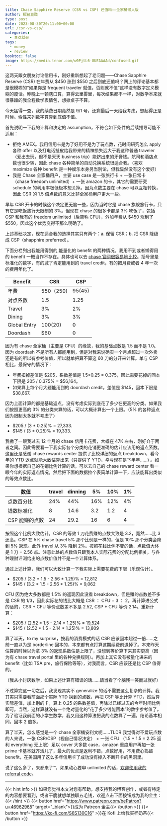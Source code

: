 ```yaml
---
title: Chase Sapphire Reserve (CSR vs CSP) 还值吗——全家桶懒人版
author: 椒盐豆豉
type: post
date: 2023-08-30T20:11:00+00:00
url: /csr-vs-csp/
categories:
  - 喜欢就买
tags:
  - money
  - review
booktoc: false
image: https://media.tenor.com/w0PjtL6-8UEAAAAd/confused.gif
---
```


这两天跟女朋友讨论信用卡，刚好重新想起了老问题——Chase Sapphire Reserve (CSR) 在年费从 $450 涨到 $550 之后到底还值吗？网上的评论基本都是很模糊的“如果你是  frequent traveler 就值，否则就不值”这样没有数字定义模糊的废话。昨晚上一顿瞎口算，算得云里雾里，每次结果都不一样，对数学本来就很暴躁的我全程数学表情包，想掀桌子不算。

今天猛得一查，我的续费日期竟然是 9/1 号，还剩最后一天给我考虑，想起得正是时候。索性来列数字算算到底值不值。

首先说明一下我的计算和决定的 assumption，不符合如下条件的后续推导可能不适用：
- 拒绝 AMEX。我用信用卡是为了好用不是为了玩点数，花时间研究怎么 apply 各种 offer 以及打电话扯皮给我带来的精神损失远大于我这种普通 traveler（爱出去玩，但不是天天 business trip）能挤出来的牙膏钱。航司和酒店点数也很少转，因此 chase 各种简单的自动兑换系统很适合我。（喜欢 maximize 各种 benefit 是一种娱乐本身另当别论，但我显然没有这个爱好）
- 我是 Chase 全家桶用户，主要 use case 是一张旅行卡 + 一张日常卡（chase freedom unlimited）+ 一张 amazon 的卡，其它的需要研究 schedule 的利用率极低极本想关掉。因为点数主要在 chase 可以互相转换，因此 CSR 的 1.5 倍点数的意义比非全家桶用户更大一些。

<!--more-->

早年 CSR 开卡的时候这个决定更无脑一些，因为当时它是 chase 旗舰旅行卡，只有它是吃饭旅行无限制的 3%。但现在 chase 的很多卡都是 3% 吃饭了，包括 CSP 和我有的 freedom unlimited（后简称 CFU），外加年费从 $450 涨到了 $550，因此这个优势变得不那么明确了。

上述基础决定，现在适合我的选择其实只有两个：a. 保留 CSR；b. 把 CSR 降级成 CSP（shapphire preferred）。

下面分栏列出我能用得到的,能量化的 benefit 的两种情况。我用不到或者懒得用的 benefit 一概当作不存在。具体也可以去 [chase 官网很容易地比较](https://creditcards.chase.com/compare-credit-cards/?CELL=6CDQ&list=4%2C36%2C37)。括号里是标准化的数字，有的减了肯定能用到的 travel credit，有的把月费或者 4 年一次的费用年化了。

| Benefit | CSR| CSP |
| - | - | - |
| 年费 | $550（$250) | $95($45)|
| 对点系数 | 1.5 | 1.25
| Travel | 3% | 2%
| Dining | 3% | 3%
| Global Entry | $100($20) | 0
| Doordash | $60 | 0

因为有 chase 全家桶（主要是 CFU）的缘故，我的基础点数是 1.5 而不是 1.0。因为 doordash 不是所有人都能用到，但是对我来说确实一个月点超过一次外卖还是有的所以有参考价值，所以就单把算不算这 60 刀的分开来计算。单与 CSP 相比，最保守的情况下：
- 年费扣掉差值是 $205，系数差值是 1.5*0.25 = 0.375，因此需要花掉的回本下限是 205 / 0.375% = $56,164。
- 如果算上每个月大题能用到的 doordash credit，差值是 $145，回本下限是 $38,667.

因为上面计算的都是基础返点，没有考虑实际到底花了多少在更高的分类。如果我们按照更高的 3% 的分类来算的话，可以大概计算出一个上限。（5% 的各种返点因为限制太多就不考虑了）
- $205 / (3 * 0.25)% = 27,333.
- $145 / (3 * 0.25)% = 19,333.

我撇了一眼我过去 12 个月的 chase 信用卡花费，大概在 47K 左右，刚好介于两者之间。因此需要看一下我实际各个分类的花销更准确的估计应该用的返点系数。这里还是感谢 chase rewards center 提供了比较详细的返点 breakdown，看今年的 YTD 返点就能大致估算出来（只提供了 YTD，幸亏现在是下半年……) 。如果你想根据自己的花销比例计算的话，可以去自己的 chase reward center 看一眼今年的实际返点情况，然后把下面的数据拉个表简单计算一下，应该能算出类似的等效点数比。

| 数值 | travel | dinning| 5% | 10% | 1%
| - | - | - | - | - | - |
| 点数百分比 | 24% | 44% | 16% | 12% | 4%
| 钱数标准化 | 8 | 14.6 | 3.2 | 1.2 | 4
| CSP 能赚的点数 | 24 | 29.2 | 16 | 6 | 4

按照这个比例大致估计，CSR 的等效 1 刀花费赚的点数大致是 3.2，竟然……比 3 还高。CSP 在 5% chase travel 5% 那个比例是一样的，但是 10% 那个分类会降到 5% 返现。此外 travel 从 3% 降到 2%。按照花钱比例不变的话，点数值大体是 1 刀 = 2.56 点。注意此处的点数值只跟我本人实际花费的分配比例相关，与各种理财评测给出的点数价值并不是一个计算体系。

通过上述计算，我们可以大致计算一下我实际上需要花费的下限（乐观估计）。
- $205 / (3.2 * 1.5 - 2.56 * 1.25)% = 12,812
- $145 / (3.2 * 1.5 - 2.56 * 1.25)% = 9,062

CFU 因为绝大多数都是 1.5% 的返现因此没看 breakdown，但是赚的点数差不多是 CSR 的 1/3，因此实际花的钱比大概是 CSR ： CFU = 3 ： 2。再计算进公式的话的，CSR + CFU 等价点数差不多是 2.52, CSP + CFU 等价 2.14。重新计算：

- $205 / (2.52 * 1.5 - 2.14 * 1.25)% = 19,524
- $145 / (2.52 * 1.5 - 2.14 * 1.25)% = 13,809

算了半天，to my surprise，按我的消费模式的话 CSR 应该回本超过一倍……之前一直以为是 borderline 回本的，本来都有点打算这期续费前退掉了。本来昨天估算的时候以为拿 3% 的返现系数估是上限了，没想到等价算下来其实更高（因为有 chase travel portal 里的各种兑换规则）。再加上其它没有被量化进来的 benefit（比如 TSA pre，旅行保险等等），对我而言，CSR 应该还是比 CSP 值得的。

（我从小讨厌数学，如果上述计算有错误的话……请当看了个脑残一笑而过就好）

不过算完这一切之后，我发现其实不 generalize 的话不需要这么复杂的计算。我其实只需要看前面那个实际 YTD 换到的点数，再把 CSP 等比计算 YTD，然后算实际差值，加上别的卡，算上 0.25 的系数差值，再除以已经过去的今年时间比例即可。当然，这样算就没有一个绝对量化的“花了多少钱能回本”的数字参考值了。为了验证我前面的小学生数学，我又用这种算法把我的点数算了一遍，结论基本相同，回本 2 倍多。

算了半天，怎么感觉是一个 chase 全家桶安利文呢……TLDR 我觉得对不爱玩点数的人来说，一张 CSR/CSP（视自己情况决定） + 一张 CFU （1.5 * 1.5 = 2.25 返利 everything 无上限）足以 cover 大多数 case，amazon 重度用户再加一张 prime 卡基本就齐活儿了，最大的优点是返利不错，点数好用，不用费心捣鼓 benefit，在美国用了这么多年信用卡了成功没有掉入不断开卡的黑洞里。

说了这么多了，来都来了™，如果动心要申 unlimited 的话，[欢迎使用我的 referral code](https://www.referyourchasecard.com/18j/R6O4CLMBFP)。

---
{{< hint info >}}
如果您觉得本文对您有帮助，想支持我的博客创作，或者有特定的内容想要看到，或者干脆就想单独聊五毛钱，欢迎点击下面按钮成为我的金主：
{{< /hint >}}
{{< button href="https://www.patreon.com/bePatron?u=46962965" target="_blank">}}成为 Patreon 金主{{< /button >}}
{{< button href="https://ko-fi.com/S6S130C16" >}}在 Kofi 上给我买杯奶茶{{< /button >}}